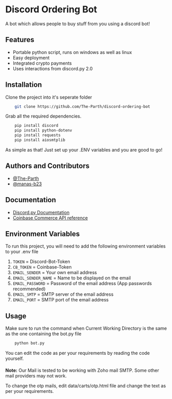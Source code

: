 
# Discord Ordering Bot

A bot which allows people to buy stuff from you using a discord bot!



## Features
- Portable python script, runs on windows as well as linux
- Easy deployment
- Integrated crypto payments
- Uses interactions from discord.py 2.0

## Installation

Clone the project into it's seperate folder

```bash
    git clone https://github.com/The-Parth/discord-ordering-bot
```
Grab all the required dependencies.
```bash
    pip install discord
    pip install python-dotenv
    pip install requests
    pip install aiosmtplib
```
As simple as that! Just set up your .ENV variables and you are good to go!

## Authors and Contributors

- [@The-Parth](https://www.github.com/The-Parth)
- [@manas-b23](https://www.github.com/manas-b23)




## Documentation

- [Discord.py Documentation](https://discordpy.readthedocs.io/en/stable/)
- [Coinbase Commerce API reference](https://docs.cloud.coinbase.com/commerce/docs/)


## Environment Variables

To run this project, you will need to add the following environment variables to your .env file

1. `TOKEN` = Discord-Bot-Token
2. `CB_TOKEN` = Coinbase-Token
3. `EMAIL_SENDER` = Your own email address
4. `EMAIL_SENDER_NAME` = Name to be displayed on the email
5. `EMAIL_PASSWORD` = Password of the email address (App passwords recommended)
6. `EMAIL_SMTP` = SMTP server of the email address
7. `EMAIL_PORT` = SMTP port of the email address




## Usage
Make sure to run the command when Current Working Directory is the same as the one containing the bot.py file
```bash
    python bot.py
```
You can edit the code as per your requirements by reading the code yourself. 
####
**Note:** Our Mail is tested to be working with Zoho mail SMTP. Some other mail providers may not work.

To change the otp mails, edit data/carts/otp.html file and change the text as per your requirements. 
####

